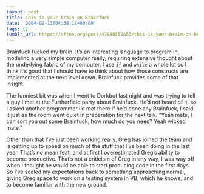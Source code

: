 ```yaml
---
layout: post
title: This is your brain on Brainfuck
date: '2004-02-13T04:38:18+00:00'
tags: []
tumblr_url: https://aftnn.org/post/47880552653/this-is-your-brain-on-brainfuck
---
```

<p>Brainfuck fucked my brain. It&rsquo;s an interesting language to program in, modeling a very simple computer really, requiring extensive thought about the underlying fabric of my computer. I use <code>if</code> and <code>while</code> a whole lot so I think it&rsquo;s good that I should have to think about how those constructs are implemented at the next level down. Brainfuck provides some of that insight.</p>
<p>The funniest bit was when I went to Dorkbot last night and was trying to tell a guy I met at the Furtherfield party about Brainfuck. He&rsquo;d not heard of it, so I asked another programmer I&rsquo;d met there if he&rsquo;d done any Brainfuck, I said it just as the room went quiet in preparation for the next talk. &ldquo;Yeah mate, I can sort you out some Brainfuck, how much do you need? Yeah wicked mate.&rdquo;</p>
<p>Other than that I&rsquo;ve just been working really. Greg has joined the team and is getting up to speed on much of the stuff that I&rsquo;ve been doing in the last year. That&rsquo;s no mean feat, and at first I overestimated Greg&rsquo;s ability to become productive. That&rsquo;s not a criticism of Greg in any way, I was way off when I thought he would be able to start producing code in the first days. So I&rsquo;ve scaled my expectations back to something approaching normal, giving Greg space to work on a testing system in VB, which he knows, and to become familiar with the new ground.</p>
